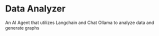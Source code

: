 # Data Analyzer
An AI Agent that utilizes Langchain and Chat Ollama to analyze data and generate graphs
